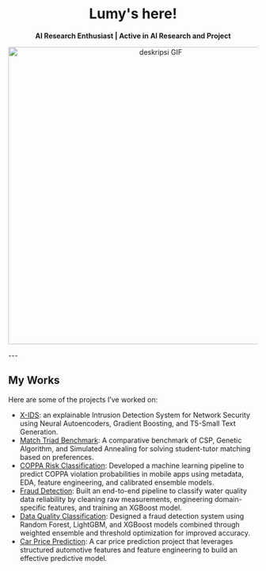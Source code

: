 <div align="center">

  # Lumy's here!
  <!--
  -->
  **AI Research Enthusiast | Active in AI Research and Project**



<p align="center">
  <img src="https://media1.tenor.com/m/EwR2zNQLpbQAAAAd/umm.gif" width="600" alt="deskripsi GIF">
</p>

</div>
---

## My Works

Here are some of the projects I’ve worked on:

- [X-IDS](https://github.com/luminolous/xids-pipeline): an explainable Intrusion Detection System for Network Security using Neural Autoencoders, Gradient Boosting, and T5-Small Text Generation.
- [Match Triad Benchmark](https://github.com/luminolous/match-triad-benchmark): A comparative benchmark of CSP, Genetic Algorithm, and Simulated Annealing for solving student-tutor matching based on preferences.
- [COPPA Risk Classification](https://github.com/luminolous/coppaRisk-classificationModel): Developed a machine learning pipeline to predict COPPA violation probabilities in mobile apps using metadata, EDA, feature engineering, and calibrated ensemble models.
- [Fraud Detection](https://github.com/luminolous/FraudDetection-GDGoC): Built an end-to-end pipeline to classify water quality data reliability by cleaning raw measurements, engineering domain-specific features, and training an XGBoost model.
- [Data Quality Classification](https://github.com/luminolous/data-quality-classification): Designed a fraud detection system using Random Forest, LightGBM, and XGBoost models combined through weighted ensemble and threshold optimization for improved accuracy.
- [Car Price Prediction](https://github.com/luminolous/car-price-prediction): A car price prediction project that leverages structured automotive features and feature engineering to build an effective predictive model.
<!--
-->

